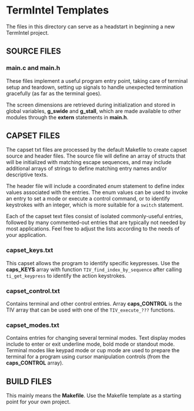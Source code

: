 # TermIntel Templates

The files in this directory can serve as a headstart in beginning
a new TermIntel project.

## SOURCE FILES

### main.c and main.h
These files implement a useful program entry point, taking care
of terminal setup and teardown, setting up signals to handle
unexpected termination gracefully (as far as the terminal goes).

The screen dimensions are retrieved during initialization and
stored in global variables, **g_swide** and **g_stall**, which
are made available to other modules through the **extern**
statements in **main.h**.

## CAPSET FILES

The capset txt files are processed by the default Makefile
to create capset source and header files.  The source file
will define an array of structs that will be initialized
with matching escape sequences, and may include additional
arrays of strings to define matching entry names and/or
descriptive texts.

The header file will include a coordinated *enum* statement
to define index values associated with the entries.  The
enum values can be used to invoke an entry to set a mode or
execute a control command, or to identify keystrokes with
an integer, which is more suitable for a `switch` statement.

Each of the capset text files consist of isolated commonly-useful
entries, followed by many commented-out entries that are
typically not needed by most applications.  Feel free to
adjust the lists according to the needs of your application.

### capset_keys.txt

This capset allows the program to identify specific
keypresses.  Use the **caps_KEYS** array with function
`TIV_find_index_by_sequence` after calling `ti_get_keypress`
to identify the action keystrokes.

### capset_control.txt

Contains terminal and other control entries.  Array
**caps_CONTROL** is the TIV array that can be used with one
of the `TIV_execute_???` functions.

### capset_modes.txt

Contains entries for changing several terminal modes.
Text display modes include to enter or exit underline mode, bold mode
or standout mode.  Terminal modes like keypad mode or cup mode
are used to prepare the terminal for a program using cursor
manipulation controls (from the **caps_CONTROL** array).

## BUILD FILES

This mainly means the **Makefile**.  Use the Makefile
template as a starting point for your own project.